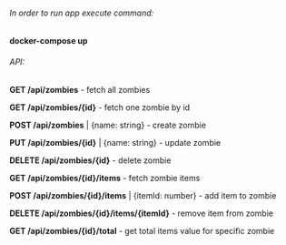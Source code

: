 ###### In order to run app execute command:

**docker-compose up**

###### API:

**GET /api/zombies** - fetch all zombies

**GET /api/zombies/{id}** - fetch one zombie by id

**POST /api/zombies** | {name: string} - create zombie

**PUT /api/zombies/{id}** | {name: string} - update zombie

**DELETE /api/zombies/{id}** - delete zombie

**GET /api/zombies/{id}/items** - fetch zombie items

**POST /api/zombies/{id}/items** | {itemId: number} - add item to zombie

**DELETE /api/zombies/{id}/items/{itemId}** - remove item from zombie

**GET /api/zombies/{id}/total** - get total items value for specific zombie
